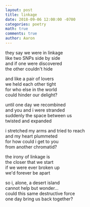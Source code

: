 ```yaml
---
layout: post
title: linkage
date: 2018-09-06 12:00:00 -0700
categories: poetry 
math: true
comments: true
author: Aaron
---
```

they say we were in linkage  
like two SNPs side by side  
and if one were discovered  
the other couldn't hide  

and like a pair of lovers  
we held each other tight  
for who else in the world  
could hinder our delight?  

until one day we recombined  
and you and i were stranded  
suddenly the space between us  
twisted and expanded  

i stretched my arms and tried to reach  
and my heart plummeted  
for how could i get to you  
from another chromatid?

the irony of linkage is  
the closer that we start  
if we were ever broken up  
we'd forever be apart

so i, alone, a desert island  
cannot help but wonder...  
could this same destructive force  
one day bring us back together?